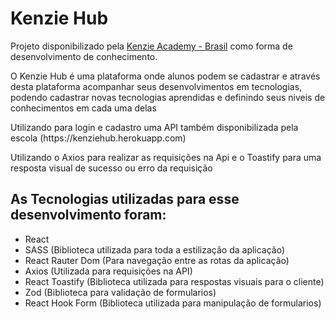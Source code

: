 <h1>Kenzie Hub</h1>
<p> Projeto disponibilizado pela <a href="https://kenzie.com.br/">Kenzie Academy - Brasil</a> como forma de desenvolvimento de conhecimento.</p>

<p>O Kenzie Hub é uma plataforma onde alunos podem se cadastrar e através desta plataforma acompanhar seus desenvolvimentos em tecnologias, podendo cadastrar novas tecnologias aprendidas e definindo seus niveis de conhecimentos em cada uma delas</p>

<p>Utilizando para login e cadastro uma API também disponibilizada pela escola (https://kenziehub.herokuapp.com)</p>
<p>Utilizando o Axios para realizar as requisições na Api e o Toastify para uma resposta visual de sucesso ou erro da requisição</p>

<h2>As Tecnologias utilizadas para esse desenvolvimento foram:</h2>

<ul>
  <li>React</li>
  <li>SASS (Biblioteca utilizada para toda a estilização da aplicação)</li>
  <li>React Rauter Dom (Para navegação entre as rotas da aplicação)</li>
  <li>Axios (Utilizada para requisições na API)</li>
  <li>React Toastify (Biblioteca utilizada para respostas visuais para o cliente)</li>
  <li>Zod (Biblioteca para validação de formularios)</li>
  <li>React Hook Form (Biblioteca utilizada para manipulação de formularios)</li>
</ul>